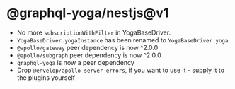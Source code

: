 # @graphql-yoga/nestjs@v1

- No more `subscriptionWithFilter` in YogaBaseDriver.
- `YogaBaseDriver.yogaInstance` has been renamed to `YogaBaseDriver.yoga`
- `@apollo/gateway` peer dependency is now ^2.0.0
- `@apollo/subgraph` peer dependency is now ^2.0.0
- `graphql-yoga` is now a peer dependency
- Drop `@envelop/apollo-server-errors`, if you want to use it - supply it to the plugins yourself
